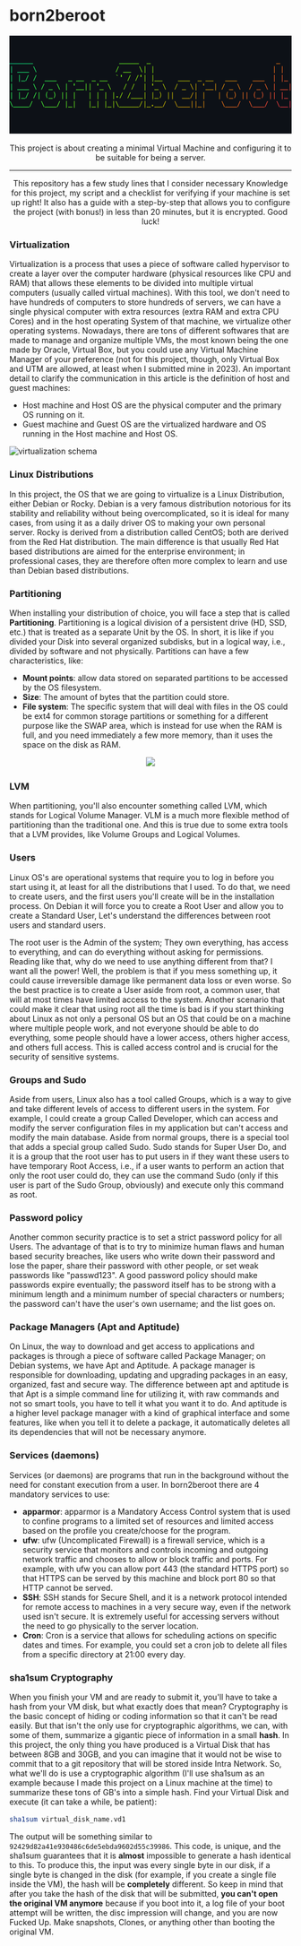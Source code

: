 # born2beroot

<p align="center">
    <img src="./printscreen.png"/>
</p>

<p align="center" >This project is about creating a minimal Virtual Machine and configuring it to be suitable for being a server.</p>

---
<p align="center">
    This repository has a few study lines that I consider necessary Knowledge for this project, my script and a checklist for verifying if your machine is set up right! It also has a guide with a step-by-step that allows you to configure the project (with bonus!) in less than 20 minutes, but it is encrypted. Good luck!
</p>

### Virtualization
Virtualization is a process that uses a piece of software called hypervisor to create a layer over the computer hardware (physical resources like CPU and RAM) that allows these elements to be divided into multiple virtual computers (usually called virtual machines). With this tool, we don't need to have hundreds of computers to store hundreds of servers, we can have a single physical computer with extra resources (extra RAM and extra CPU Cores) and in the host operating System of that machine, we virtualize other operating systems. Nowadays, there are tons of different softwares that are made to manage and organize multiple VMs, the most known being the one made by Oracle, Virtual Box, but you could use any Virtual Machine Manager of your preference (not for this project, though, only Virtual Box and UTM are allowed, at least when I submitted mine in 2023). An important detail to clarify the communication in this article is the definition of host and guest machines:
- Host machine and Host OS are the physical computer and the primary OS running on it.
- Guest machine and Guest OS are the virtualized hardware and OS running in the Host machine and Host OS.

![virtualization schema](https://miro.medium.com/v2/resize:fit:720/format:webp/1*tGNOcvn9OhITm_7H8Livmg.png)

### Linux Distributions
In this project, the OS that we are going to virtualize is a Linux Distribution, either Debian or Rocky. Debian is a very famous distribution notorious for its stability and reliability without being overcomplicated, so it is ideal for many cases, from using it as a daily driver OS to making your own personal server. Rocky is derived from a distribution called CentOS; both are derived from the Red Hat distribution. The main difference is that usually Red Hat based distributions are aimed for the enterprise environment; in professional cases, they are therefore often more complex to learn and use than Debian based distributions.

### Partitioning
When installing your distribution of choice, you will face a step that is called **Partitioning**. Partitioning is a logical division of a persistent drive (HD, SSD, etc.) that is treated as a separate Unit by the OS. In short, it is like if you divided your Disk into several organized subdisks, but in a logical way, i.e., divided by software and not physically. Partitions can have a few characteristics, like:
- **Mount points**: allow data stored on separated partitions to be accessed by the OS filesystem.
- **Size**: The amount of bytes that the partition could store.
- **File system**:  The specific system that will deal with files in the OS could be ext4 for common storage partitions or something for a different purpose like the SWAP area, which is instead for use when the RAM is full, and you need immediately a few more memory, than it uses the space on the disk as RAM. 

<p align="center">
<img src="http://www.novell.com/zh-cn/documentation/nw5/nw5/usserver/sdiskenu/graphics/dsk_002a.gif">
</p>

### LVM
When partitioning, you'll also encounter something called LVM, which stands for Logical Volume Manager. VLM is a much more flexible method of partitioning than the traditional one. And this is true due to some extra tools that a LVM provides, like Volume Groups and Logical Volumes.

### Users
Linux OS's are operational systems that require you to log in before you start using it, at least for all the distributions that I used. To do that, we need to create users, and the first users you'll create will be in the installation process. On Debian it will force you to create a Root User and allow you to create a Standard User, Let's understand the differences between root users and standard users. 

The root user is the Admin of the system; They own everything, has access to everything, and can do everything without asking for permissions. Reading like that, why do we need to use anything different from that? I want all the power! Well, the problem is that if you mess something up, it could cause irreversible damage like permanent data loss or even worse. So the best practice is to create a User aside from root, a common user, that will at most times have limited access to the system. Another scenario that could make it clear that using root all the time is bad is if you start thinking about Linux as not only a personal OS but an OS that could be on a machine where multiple people work, and not everyone should be able to do everything, some people should have a lower access, others higher access, and others full access. This is called access control and is crucial for the security of sensitive systems.

### Groups and Sudo
Aside from users, Linux also has a tool called Groups, which is a way to give and take different levels of access to different users in the system. For example, I could create a group Called Developer, which can access and modify the server configuration files in my application but can't access and modify the main database. Aside from normal groups, there is a special tool that adds a special group called Sudo. Sudo stands for Super User Do, and it is a group that the root user has to put users in if they want these users to have temporary Root Access, i.e., if a user wants to perform an action that only the root user could do, they can use the command Sudo (only if this user is part of the Sudo Group, obviously) and execute only this command as root.

### Password policy
Another common security practice is to set a strict password policy for all Users. The advantage of that is to try to minimize human flaws and human based security breaches, like users who write down their password and lose the paper, share their password with other people, or set weak passwords like "passwd123". A good password policy should make passwords expire eventually; the password itself has to be strong with a minimum length and a minimum number of special characters or numbers; the password can't have the user's own  username; and the list goes on.

### Package Managers (Apt and Aptitude)
On Linux, the way to download and get access to applications and packages is through a piece of software called Package Manager; on Debian systems, we have Apt and Aptitude. A package manager is responsible for downloading, updating and upgrading packages in an easy, organized, fast and secure way. The difference between apt and aptitude is that Apt is a simple command line for utilizing it, with raw commands and not so smart tools, you have to tell it what you want it to do. And aptitude is a higher level package manager with a kind of graphical interface and some features, like when you tell it to delete a package, it automatically deletes all its dependencies that will not be necessary anymore.

### Services (daemons)
Services (or daemons) are programs that run in the background without the need for constant execution from a user. In born2beroot there are 4 mandatory services to use:
- **apparmor**: apparmor is a Mandatory Access Control system that is used to confine programs to a limited set of resources and limited access based on the profile you create/choose for the program.
- **ufw**: ufw (Uncomplicated Firewall) is a firewall service, which is a security service that monitors and controls incoming and outgoing network traffic and chooses to allow or block traffic and ports. For example, with ufw you can allow port 443 (the standard HTTPS port) so that HTTPS can be served by this machine and block port 80 so that HTTP cannot be served.
- **SSH**: SSH stands for Secure Shell, and it is a network protocol intended for remote access to machines in a very secure way, even if the network used isn't secure. It is extremely useful for accessing servers without the need to go physically to the server location.
- **Cron**: Cron is a service that allows for scheduling actions on specific dates and times. For example, you could set a cron job to delete all files from a specific directory at 21:00 every day.

### sha1sum Cryptography
When you finish your VM and are ready to submit it, you'll have to take a hash from your VM disk, but what exactly does that mean? Cryptography is the basic concept of hiding or coding information so that it can't be read easily. But that isn't the only use for cryptographic algorithms, we can, with some of them, summarize a gigantic piece of information in a small **hash**. In this project, the only thing you have produced is a Virtual Disk that has between 8GB and 30GB, and you can imagine that it would not be wise to commit that to a git repository that will be stored inside Intra Network. So, what we'll do is use a cryptographic algorithm (I'll use sha1sum as an example because I made this project on a Linux machine at the time) to summarize these tons of GB's into a simple hash. Find your Virtual Disk and execute (it can take a while, be patient):
```bash
sha1sum virtual_disk_name.vd1
```
The output will be something similar to `92429d82a41e930486c6de5ebda9602d55c39986`. This code, is unique, and the sha1sum guarantees that it is **almost** impossible to generate a hash identical to this. To produce this, the input was every single byte in our disk, if a single byte is changed in the disk (for example, if you create a single file inside the VM), the hash will be **completely** different. So keep in mind that after you take the hash of the disk that will be submitted, **you can't open the original VM anymore** because if you boot into it, a log file of your boot attempt will be written, the disc impression will change, and you are now Fucked Up. Make snapshots, Clones, or anything other than booting the original VM.
